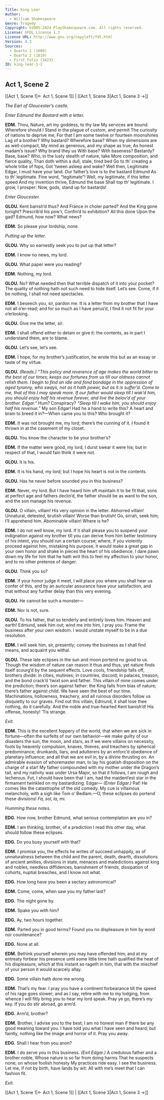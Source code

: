 ```yaml
---
Title: King Lear
Author: 
  - William Shakespeare
Genre: Tragedy
Copyright: ©2005-2024 PlayShakespeare.com. All rights reserved.
License: GFDL License 1.3
License URL: http://www.gnu.org/copyleft/fdl.html
Version: 4.3
Sources:
  - Quarto 1 (1608)
  - Quarto 2 (1619)
  - First Folio (1623)
ID: king-lear-1-2
---
```


## Act 1, Scene 2
[[Act 1, Scene 1|← Act 1, Scene 1]] | [[Act 1, Scene 3|Act 1, Scene 3 →]]

*The Earl of Gloucester’s castle.*

*Enter Edmund the Bastard with a letter.*

**EDM.**
Thou, Nature, art my goddess, to thy law
My services are bound. Wherefore should I
Stand in the plague of custom, and permit
The curiosity of nations to deprive me,
For that I am some twelve or fourteen moonshines
Lag of a brother? Why bastard? Wherefore base?
When my dimensions are as well-compact,
My mind as generous, and my shape as true,
As honest madam’s issue? Why brand they us
With base? With baseness? Bastardy? Base, base?
Who, in the lusty stealth of nature, take
More composition, and fierce quality,
Than doth within a dull, stale, tired bed
Go to th’ creating a whole tribe of fops,
Got ’tween asleep and wake? Well then,
Legitimate Edgar, I must have your land.
Our father’s love is to the bastard Edmund
As to th’ legitimate. Fine word, “legitimate”!
Well, my legitimate, if this letter speed
And my invention thrive, Edmund the base
Shall top th’ legitimate. I grow, I prosper:
Now, gods, stand up for bastards!

*Enter Gloucester.*

**GLOU.**
Kent banish’d thus? And France in choler parted?
And the King gone tonight? Prescrib’d his pow’r,
Confin’d to exhibition? All this done
Upon the gad? Edmund, how now? What news?

**EDM.**
So please your lordship, none.

*Putting up the letter.*

**GLOU.**
Why so earnestly seek you to put up that letter?

**EDM.**
I know no news, my lord.

**GLOU.**
What paper were you reading?

**EDM.**
Nothing, my lord.

**GLOU.**
No? What needed then that terrible dispatch of it into your pocket? The quality of nothing hath not such need to hide itself. Let’s see. Come, if it be nothing, I shall not need spectacles.

**EDM.**
I beseech you, sir, pardon me. It is a letter from my brother that I have not all o’er-read; and for so much as I have perus’d, I find it not fit for your o’erlooking.

**GLOU.**
Give me the letter, sir.

**EDM.**
I shall offend either to detain or give it: the contents, as in part I understand them, are to blame.

**GLOU.**
Let’s see, let’s see.

**EDM.**
I hope, for my brother’s justification, he wrote this but as an essay or taste of my virtue.

**GLOU.**
*(Reads.)*
*“This policy and reverence of age makes the world bitter to the best of our times; keeps our fortunes from us till our oldness cannot relish them. I begin to find an idle and fond bondage in the oppression of aged tyranny, who sways, not as it hath power, but as it is suffer’d. Come to me, that of this I may speak more. If our father would sleep till I wak’d him, you should enjoy half his revenue forever, and live the belov’d of your brother. Edgar.”*
Hum? Conspiracy?
*“Sleep till I wake him, you should enjoy half his revenue.”*
My son Edgar! Had he a hand to write this? A heart and brain to breed it in?—When came you to this? Who brought it?

**EDM.**
It was not brought me, my lord; there’s the cunning of it. I found it thrown in at the casement of my closet.

**GLOU.**
You know the character to be your brother’s?

**EDM.**
If the matter were good, my lord, I durst swear it were his; but in respect of that, I would fain think it were not.

**GLOU.**
It is his.

**EDM.**
It is his hand, my lord; but I hope his heart is not in the contents.

**GLOU.**
Has he never before sounded you in this business?

**EDM.**
Never, my lord. But I have heard him oft maintain it to be fit that, sons at perfect age and fathers declin’d, the father should be as ward to the son, and the son manage his revenue.

**GLOU.**
O villain, villain! His very opinion in the letter. Abhorred villain! Unnatural, detested, brutish villain! Worse than brutish! Go, sirrah, seek him; I’ll apprehend him. Abominable villain! Where is he?

**EDM.**
I do not well know, my lord. If it shall please you to suspend your indignation against my brother till you can derive from him better testimony of his intent, you should run a certain course; where, if you violently proceed against him, mistaking his purpose, it would make a great gap in your own honor and shake in pieces the heart of his obedience. I dare pawn down my life for him that he hath writ this to feel my affection to your honor, and to no other pretense of danger.

**GLOU.**
Think you so?

**EDM.**
If your honor judge it meet, I will place you where you shall hear us confer of this, and by an auricular assurance have your satisfaction, and that without any further delay than this very evening.

**GLOU.**
He cannot be such a monster⁠—

**EDM.**
Nor is not, sure.

**GLOU.**
To his father, that so tenderly and entirely loves him. Heaven and earth! Edmund, seek him out; wind me into him, I pray you. Frame the business after your own wisdom. I would unstate myself to be in a due resolution.

**EDM.**
I will seek him, sir, presently; convey the business as I shall find means, and acquaint you withal.

**GLOU.**
These late eclipses in the sun and moon portend no good to us. Though the wisdom of nature can reason it thus and thus, yet nature finds itself scourg’d by the sequent effects. Love cools, friendship falls off, brothers divide: in cities, mutinies; in countries, discord; in palaces, treason; and the bond crack’d ’twixt son and father. This villain of mine comes under the prediction; there’s son against father: the King falls from bias of nature; there’s father against child. We have seen the best of our time. Machinations, hollowness, treachery, and all ruinous disorders follow us disquietly to our graves. Find out this villain, Edmund, it shall lose thee nothing, do it carefully. And the noble and true-hearted Kent banish’d! His offense, honesty! ’Tis strange.

*Exit.*

**EDM.**
This is the excellent foppery of the world, that when we are sick in fortune—often the surfeits of our own behavior—we make guilty of our disasters the sun, the moon, and stars, as if we were villains on necessity, fools by heavenly compulsion, knaves, thieves, and treachers by spherical predominance; drunkards, liars, and adulterers by an enforc’d obedience of planetary influence; and all that we are evil in, by a divine thrusting on. An admirable evasion of whoremaster man, to lay his goatish disposition on the charge of a star! My father compounded with my mother under the Dragon’s tail, and my nativity was under Ursa Major, so that it follows, I am rough and lecherous. Fut, I should have been that I am, had the maidenl’est star in the firmament twinkled on my bastardizing. Edgar⁠—
*(Enter Edgar.)*
Pat! He comes like the catastrophe of the old comedy. My cue is villainous melancholy, with a sigh like Tom o’ Bedlam.—O, these eclipses do portend these divisions! *Fa, sol, la, mi.*

*Humming these notes.*

**EDG.**
How now, brother Edmund, what serious contemplation are you in?

**EDM.**
I am thinking, brother, of a prediction I read this other day, what should follow these eclipses.

**EDG.**
Do you busy yourself with that?

**EDM.**
I promise you, the effects he writes of succeed unhappily, as of unnaturalness between the child and the parent, death, dearth, dissolutions of ancient amities, divisions in state, menaces and maledictions against king and nobles, needless diffidences, banishment of friends, dissipation of cohorts, nuptial breaches, and I know not what.

**EDG.**
How long have you been a sectary astronomical?

**EDM.**
Come, come, when saw you my father last?

**EDG.**
The night gone by.

**EDM.**
Spake you with him?

**EDG.**
Ay, two hours together.

**EDM.**
Parted you in good terms? Found you no displeasure in him by word nor countenance?

**EDG.**
None at all.

**EDM.**
Bethink yourself wherein you may have offended him; and at my entreaty forbear his presence until some little time hath qualified the heat of his displeasure, which at this instant so rageth in him, that with the mischief of your person it would scarcely allay.

**EDG.**
Some villain hath done me wrong.

**EDM.**
That’s my fear. I pray you have a continent forbearance till the speed of his rage goes slower; and as I say, retire with me to my lodging, from whence I will fitly bring you to hear my lord speak. Pray ye go, there’s my key. If you do stir abroad, go arm’d.

**EDG.**
Arm’d, brother?

**EDM.**
Brother, I advise you to the best; I am no honest man if there be any good meaning toward you. I have told you what I have seen and heard; but faintly, nothing like the image and horror of it. Pray you away.

**EDG.**
Shall I hear from you anon?

**EDM.**
I do serve you in this business.
*(Exit Edgar.)*
A credulous father and a brother noble,
Whose nature is so far from doing harms
That he suspects none; on whose foolish honesty
My practices ride easy. I see the business.
Let me, if not by birth, have lands by wit:
All with me’s meet that I can fashion fit.

*Exit.*

[[Act 1, Scene 1|← Act 1, Scene 1]] | [[Act 1, Scene 3|Act 1, Scene 3 →]]